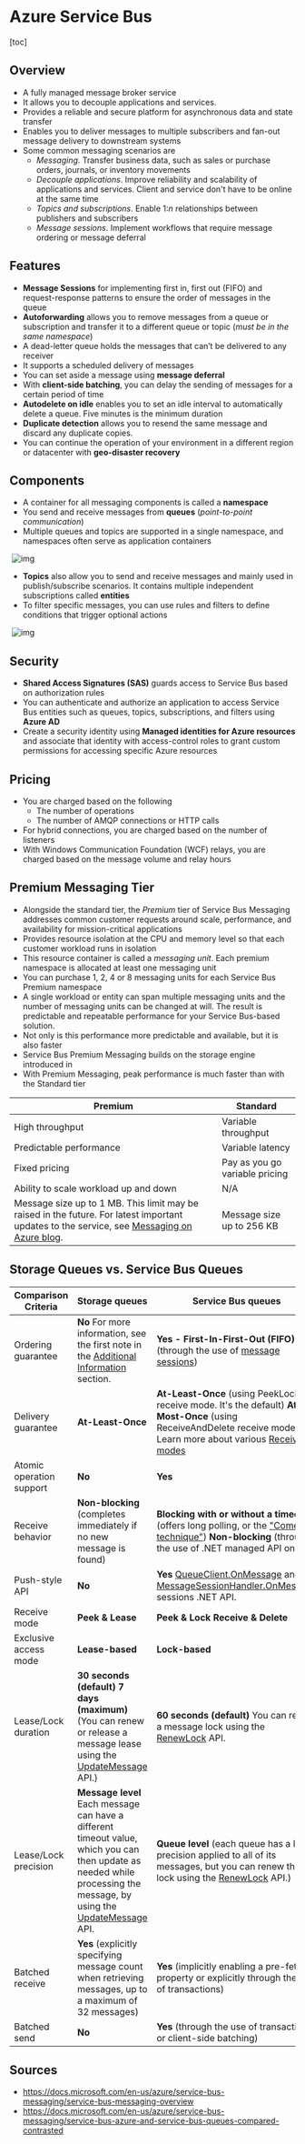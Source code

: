 # Azure Service Bus

[toc]

## Overview

- A fully managed message broker service
- It allows you to decouple applications and services.
- Provides a reliable and secure platform for asynchronous data and state transfer
- Enables you to deliver messages to multiple subscribers and fan-out message delivery to downstream systems
- Some common messaging scenarios are
  - *Messaging*. Transfer business data, such as sales or purchase orders, journals, or inventory movements
  - *Decouple applications*. Improve reliability and scalability of applications and services. Client and service don't have to be online at the same time
  - *Topics and subscriptions*. Enable 1:*n* relationships between publishers and subscribers
  - *Message sessions*. Implement workflows that require message ordering or message deferral



## Features

- **Message Sessions** for implementing first in, first out (FIFO) and request-response patterns to ensure the order of messages in the queue
- **Autoforwarding** allows you to remove messages from a queue or subscription and transfer it to a different queue or topic (*must be in the same namespace*)
- A dead-letter queue holds the messages that can’t be delivered to any receiver
- It supports a scheduled delivery of messages
- You can set aside a message using **message deferral**
- With **client-side batching**, you can delay the sending of messages for a certain period of time
- **Autodelete on idle** enables you to set an idle interval to automatically delete a queue. Five minutes is the minimum duration
- **Duplicate detection** allows you to resend the same message and discard any duplicate copies.
- You can continue the operation of your environment in a different region or datacenter with **geo-disaster recovery**



## Components

- A container for all messaging components is called a **namespace**
- You send and receive messages from **queues** (*point-to-point communication*)
- Multiple queues and topics are supported in a single namespace, and namespaces often serve as application containers

​          ![img](https://pocket-image-cache.com//filters:no_upscale()/https%3A%2F%2Fk2y3h8q6.stackpathcdn.com%2Fwp-content%2Fuploads%2F2020%2F09%2Fazure-service-bus-1.png)                            

- **Topics** also allow you to send and receive messages  and mainly used in publish/subscribe scenarios. It contains multiple  independent subscriptions called **entities**
- To filter specific messages, you can use rules and filters to define conditions that trigger optional actions

​          ![img](https://pocket-image-cache.com//filters:no_upscale()/https%3A%2F%2Fk2y3h8q6.stackpathcdn.com%2Fwp-content%2Fuploads%2F2020%2F09%2Fazure-service-bus-2.png)                            



## Security

- **Shared Access Signatures (SAS)** guards access to Service Bus based on authorization rules
- You can authenticate and authorize an application to access  Service Bus entities such as queues, topics, subscriptions, and filters  using **Azure AD**
- Create a security identity using **Managed identities for Azure resources** and associate that identity with access-control roles to grant custom permissions for accessing specific Azure resources



## Pricing

- You are charged based on the following
  - The number of operations
  - The number of AMQP connections or HTTP calls
- For hybrid connections, you are charged based on the number of listeners
- With Windows Communication Foundation (WCF) relays, you are charged based on the message volume and relay hours



## Premium Messaging Tier

- Alongside the standard tier, the *Premium* tier of Service Bus Messaging addresses common  customer requests around scale, performance, and availability for  mission-critical applications
- Provides resource isolation at the CPU and memory level so that each customer workload runs in isolation
- This resource container is called a *messaging unit*. Each  premium namespace is allocated at least one messaging unit
- You can  purchase 1, 2, 4 or 8 messaging units for each Service Bus Premium  namespace
- A single workload or entity can span multiple messaging units and the number of messaging units can be changed at will. The result is predictable and repeatable performance for your Service Bus-based  solution.
- Not only is this performance more predictable and available, but it  is also faster
- Service Bus Premium Messaging builds on the storage  engine introduced in 
- With Premium Messaging, peak performance is much faster than with the Standard tier



| Premium                                                      | Standard                       |
| ------------------------------------------------------------ | ------------------------------ |
| High throughput                                              | Variable throughput            |
| Predictable performance                                      | Variable latency               |
| Fixed pricing                                                | Pay as you go variable pricing |
| Ability to scale workload up and down                        | N/A                            |
| Message size up to 1 MB. This limit may be raised in the future. For latest important updates to the service, see [Messaging on Azure blog](https://techcommunity.microsoft.com/t5/messaging-on-azure/bg-p/MessagingonAzureBlog). | Message size up to 256 KB      |



## Storage Queues vs. Service Bus Queues



| Comparison Criteria      | Storage queues                                               | Service Bus queues                                           |
| ------------------------ | ------------------------------------------------------------ | ------------------------------------------------------------ |
| Ordering guarantee       | **No**   For more information, see the first note in the [Additional Information](https://docs.microsoft.com/en-us/azure/service-bus-messaging/service-bus-azure-and-service-bus-queues-compared-contrasted#additional-information) section. | **Yes - First-In-First-Out (FIFO)**  (through the use of [message sessions](https://docs.microsoft.com/en-us/azure/service-bus-messaging/message-sessions)) |
| Delivery guarantee       | **At-Least-Once**                                            | **At-Least-Once** (using PeekLock receive mode. It's the default)   **At-Most-Once** (using ReceiveAndDelete receive mode)     Learn more about various [Receive modes](https://docs.microsoft.com/en-us/azure/service-bus-messaging/service-bus-queues-topics-subscriptions#receive-modes) |
| Atomic operation support | **No**                                                       | **Yes**                                                      |
| Receive behavior         | **Non-blocking**  (completes immediately if no new message is found) | **Blocking with or without a timeout**  (offers long polling, or the ["Comet technique"](https://go.microsoft.com/fwlink/?LinkId=613759))  **Non-blocking**  (through the use of .NET managed API only) |
| Push-style API           | **No**                                                       | **Yes**  [QueueClient.OnMessage](https://docs.microsoft.com/en-us/dotnet/api/microsoft.servicebus.messaging.queueclient.onmessage#Microsoft_ServiceBus_Messaging_QueueClient_OnMessage_System_Action_Microsoft_ServiceBus_Messaging_BrokeredMessage__) and [MessageSessionHandler.OnMessage](https://docs.microsoft.com/en-us/dotnet/api/microsoft.servicebus.messaging.messagesessionhandler.onmessage#Microsoft_ServiceBus_Messaging_MessageSessionHandler_OnMessage_Microsoft_ServiceBus_Messaging_MessageSession_Microsoft_ServiceBus_Messaging_BrokeredMessage__) sessions .NET API. |
| Receive mode             | **Peek & Lease**                                             | **Peek & Lock**  **Receive & Delete**                        |
| Exclusive access mode    | **Lease-based**                                              | **Lock-based**                                               |
| Lease/Lock duration      | **30 seconds (default)**  **7 days (maximum)** (You can renew or release a message lease using the [UpdateMessage](https://docs.microsoft.com/en-us/dotnet/api/microsoft.azure.storage.queue.cloudqueue.updatemessage) API.) | **60 seconds (default)**  You can renew a message lock using the [RenewLock](https://docs.microsoft.com/en-us/dotnet/api/microsoft.servicebus.messaging.brokeredmessage.renewlock#Microsoft_ServiceBus_Messaging_BrokeredMessage_RenewLock) API. |
| Lease/Lock precision     | **Message level**  Each message can have a different timeout value, which you can then update as needed while processing the message, by using the [UpdateMessage](https://docs.microsoft.com/en-us/dotnet/api/microsoft.azure.storage.queue.cloudqueue.updatemessage) API. | **Queue level**  (each queue has a lock precision applied to all of its messages, but you can renew the lock using the [RenewLock](https://docs.microsoft.com/en-us/dotnet/api/microsoft.servicebus.messaging.brokeredmessage.renewlock#Microsoft_ServiceBus_Messaging_BrokeredMessage_RenewLock) API.) |
| Batched receive          | **Yes**  (explicitly specifying message count when retrieving messages, up to a maximum of 32 messages) | **Yes**  (implicitly enabling a pre-fetch property or explicitly through the use of transactions) |
| Batched send             | **No**                                                       | **Yes**  (through the use of transactions or client-side batching) |



## Sources

- https://docs.microsoft.com/en-us/azure/service-bus-messaging/service-bus-messaging-overview
- https://docs.microsoft.com/en-us/azure/service-bus-messaging/service-bus-azure-and-service-bus-queues-compared-contrasted